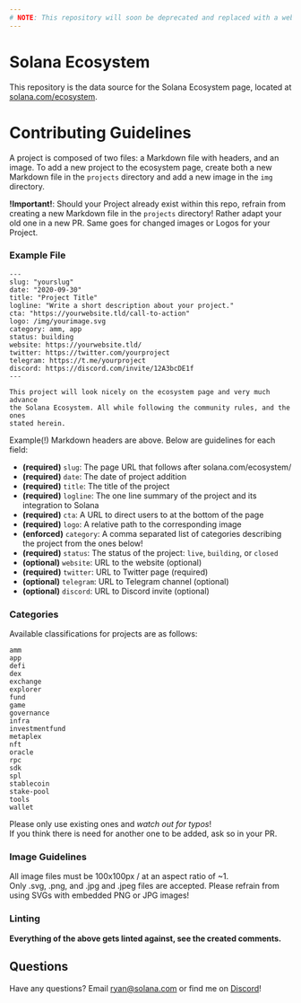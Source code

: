 ```yaml
---
# NOTE: This repository will soon be deprecated and replaced with a web-based form to submit project information.
---
```


# Solana Ecosystem

This repository is the data source for the Solana Ecosystem page,
located at [solana.com/ecosystem](https://solana.com/ecosystem).

# Contributing Guidelines

A project is composed of two files: a Markdown file with headers, and an
image. To add a new project to the ecosystem page, create both a new Markdown
file in the `projects` directory and add a new image in the `img` directory.

**!Important!**:
Should your Project already exist within this repo, refrain from creating a new
Markdown file in the `projects` directory! Rather adapt your old one in a new PR.
Same goes for changed images or Logos for your Project.

### Example File

```
---
slug: "yourslug"
date: "2020-09-30"
title: "Project Title"
logline: "Write a short description about your project."
cta: "https://yourwebsite.tld/call-to-action"
logo: /img/yourimage.svg
category: amm, app
status: building
website: https://yourwebsite.tld/
twitter: https://twitter.com/yourproject
telegram: https://t.me/yourproject
discord: https://discord.com/invite/12A3bcDE1f
---

This project will look nicely on the ecosystem page and very much advance
the Solana Ecosystem. All while following the community rules, and the ones
stated herein.
```

Example(!) Markdown headers are above. Below are guidelines for each field:

- **(required)** `slug`: The page URL that follows after solana.com/ecosystem/
- **(required)** `date`: The date of project addition
- **(required)** `title`: The title of the project
- **(required)** `logline`: The one line summary of the project and its integration to Solana
- **(required)** `cta`: A URL to direct users to at the bottom of the page
- **(required)** `logo`: A relative path to the corresponding image
- **(enforced)** `category`: A comma separated list of categories describing the project from the ones below!
- **(required)** `status`: The status of the project: `live`, `building`, or `closed`
- **(optional)** `website`: URL to the website (optional)
- **(required)** `twitter`: URL to Twitter page (required)
- **(optional)** `telegram`: URL to Telegram channel (optional)
- **(optional)** `discord`: URL to Discord invite (optional)

### Categories

Available classifications for projects are as follows:

```
amm
app
defi
dex
exchange
explorer
fund
game
governance
infra
investmentfund
metaplex
nft
oracle
rpc
sdk
spl
stablecoin
stake-pool
tools
wallet
```

Please only use existing ones and _watch out for typos_!  
If you think there is need for another one to be added, ask so in your PR.

### Image Guidelines

All image files must be 100x100px / at an aspect ratio of ~1.  
Only .svg, .png, and .jpg and .jpeg files are accepted.
Please refrain from using SVGs with embedded PNG or JPG images!

### Linting

**Everything of the above gets linted against, see the created comments.**

## Questions

Have any questions? Email [ryan@solana.com](mailto:ryan@solana.com) or find me on [Discord](https://solana.com/discord)!
